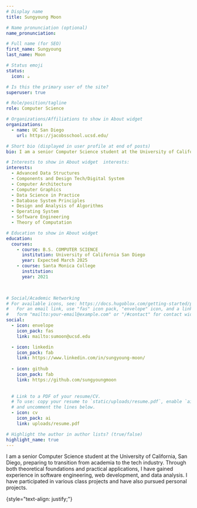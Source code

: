 ```yaml
---
# Display name
title: Sungyoung Moon

# Name pronunciation (optional)
name_pronunciation: 

# Full name (for SEO)
first_name: Sungyoung
last_name: Moon

# Status emoji
status:
  icon: ☕️

# Is this the primary user of the site?
superuser: true

# Role/position/tagline
role: Computer Science

# Organizations/Affiliations to show in About widget
organizations:
  - name: UC San Diego
    url: https://jacobsschool.ucsd.edu/

# Short bio (displayed in user profile at end of posts)
bio: I am a senior Computer Science student at the University of California, San Diego, preparing to transition from academia to the tech industry. Through both theoretical foundations and practical applications, I have gained experience in software engineering, web development, and data analysis. I have participated in various class projects and have also pursued personal projects.

# Interests to show in About widget  interests:
interests:
  - Advanced Data Structures
  - Components and Design Tech/Digital System
  - Computer Architecture
  - Computer Graphics
  - Data Science in Practice
  - Database System Principles
  - Design and Analysis of Algorithms
  - Operating System
  - Software Engineering
  - Theory of Computation

# Education to show in About widget
education:
  courses:
    - course: B.S. COMPUTER SCIENCE
      institution: University of California San Diego
      year: Expected March 2025
    - course: Santa Monica College
      institution:
      year: 2021
   


# Social/Academic Networking
# For available icons, see: https://docs.hugoblox.com/getting-started/page-builder/#icons
#   For an email link, use "fas" icon pack, "envelope" icon, and a link in the
#   form "mailto:your-email@example.com" or "/#contact" for contact widget.
social:
  - icon: envelope
    icon_pack: fas
    link: mailto:sumoon@ucsd.edu

  - icon: linkedin
    icon_pack: fab
    link: https://www.linkedin.com/in/sungyoung-moon/
  
  - icon: github
    icon_pack: fab
    link: https://github.com/sungyoungmoon
    
  
  # Link to a PDF of your resume/CV.
  # To use: copy your resume to `static/uploads/resume.pdf`, enable `ai` icons in `params.yaml`,
  # and uncomment the lines below.
  - icon: cv
    icon_pack: ai
    link: uploads/resume.pdf

# Highlight the author in author lists? (true/false)
highlight_name: true
---
```


I am a senior Computer Science student at the University of California, San Diego, preparing to transition from academia to the tech industry. Through both theoretical foundations and practical applications, I have gained experience in software engineering, web development, and data analysis. I have participated in various class projects and have also pursued personal projects.

{style="text-align: justify;"}
